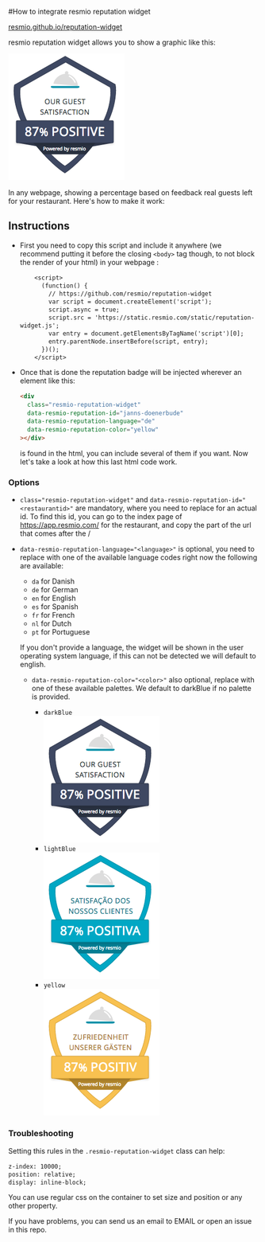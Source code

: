 #How to integrate resmio reputation widget

[resmio.github.io/reputation-widget](https://resmio.github.io/reputation-widget/)

resmio reputation widget allows you to show a graphic like this:  

![Example Dark Blue](/images/badge-dark-blue.png)  

In any webpage, showing a percentage based on feedback real guests left for your
restaurant. Here's how to make it work:

## Instructions ##
- First you need to copy this script and include it anywhere (we recommend
  putting it before the closing `<body>` tag though, to not block the render of
  your html) in your webpage :   

  ```
      <script>
        (function() {
          // https://github.com/resmio/reputation-widget
          var script = document.createElement('script');
          script.async = true;
          script.src = 'https://static.resmio.com/static/reputation-widget.js';
          var entry = document.getElementsByTagName('script')[0];
          entry.parentNode.insertBefore(script, entry);
        })();
      </script>
   ```

- Once that is done the reputation badge will be injected wherever an element
  like this:  
  ```html
  <div
    class="resmio-reputation-widget"
    data-resmio-reputation-id="janns-doenerbude"
    data-resmio-reputation-language="de"
    data-resmio-reputation-color="yellow"
  ></div>
  ```
  is found in the html, you can include several of them if you want. Now let's
  take a look at how this last html code work.

### Options ###
- `class="resmio-reputation-widget"` and `data-resmio-reputation-id="<restaurantid>"`
  are mandatory, where you need to replace <restaurantid> for an actual
  id. To find this id, you can go to the index page of https://app.resmio.com/
  for the restaurant, and copy the part of the url that comes after the /

- `data-resmio-reputation-language="<language>"` is optional, you need to
  replace <language> with one of the available language codes right now the
  following are available:
    - `da` for Danish  
    - `de` for German
    - `en` for English
    - `es` for Spanish
    - `fr` for French
    - `nl` for Dutch
    - `pt` for Portuguese

  If you don't provide a language, the widget will be shown in the user operating
  system language, if this can not be detected we will default to english.

  - `data-resmio-reputation-color="<color>"` also optional, replace <color>
    with one of these available palettes. We default to darkBlue if no palette
    is provided.
    - `darkBlue`  
        ![Example Dark Blue](/images/badge-dark-blue.png)  
    - `lightBlue`  
        ![Example Light Blue](/images/badge-light-blue.png)  
    - `yellow`  
        ![Example Yellow](/images/badge-yellow.png)  

### Troubleshooting ###
Setting this rules in the `.resmio-reputation-widget` class can help:
```
z-index: 10000;
position: relative;
display: inline-block;
```

You can use regular css on the container to set size and position or any other
property.  

If you have problems, you can send us an email to EMAIL or open an issue in
 this repo.
